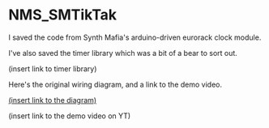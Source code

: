 # NMS_SMTikTak
I saved the code from Synth Mafia's arduino-driven eurorack clock module.

I've also saved the timer library which was a bit of a bear to sort out.

(insert link to timer library)

Here's the original wiring diagram, and a link to the demo video.

[(insert link to the diagram)](https://github.com/noahms456/NMS_SMTikTak/blob/main/tik_tak_conection_diagram_euXqihN2IQ.png)

(insert link to the demo video on YT)


